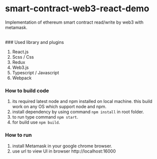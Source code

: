 # smart-contract-web3-react-demo

 Implementation of ethereum smart contract read/write by web3 with metamask. 

<br/>
### Used library and plugins

1. React.js
2. Scss / Css
3. Redux
4. Web3.js
5. Typescript / Javascript
6. Webpack

### How to build code

1. its required latest node and npm installed on local machine. this build work on any OS which support node and npm.
2. install dependency by using command `npm install` in root folder.
3. to run type command `npm start`.
4. for build use `npm build`.

### How to run

1. install Metamask in your google chrome browser.
2. use url to view UI in browser http://localhost:16000
